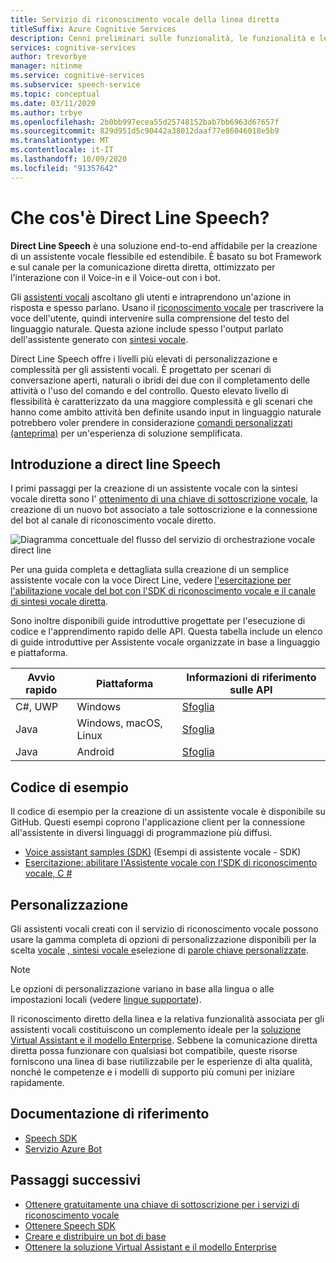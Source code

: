 ```yaml
---
title: Servizio di riconoscimento vocale della linea diretta
titleSuffix: Azure Cognitive Services
description: Cenni preliminari sulle funzionalità, le funzionalità e le restrizioni per gli assistenti vocali che usano Direct Line Speech con il Software Development Kit (SDK) di Speech.
services: cognitive-services
author: trevorbye
manager: nitinme
ms.service: cognitive-services
ms.subservice: speech-service
ms.topic: conceptual
ms.date: 03/11/2020
ms.author: trbye
ms.openlocfilehash: 2b0bb997ecea55d25748152bab7bb6963d67657f
ms.sourcegitcommit: 829d951d5c90442a38012daaf77e86046018e5b9
ms.translationtype: MT
ms.contentlocale: it-IT
ms.lasthandoff: 10/09/2020
ms.locfileid: "91357642"
---
```

# <a name="what-is-direct-line-speech"></a>Che cos'è Direct Line Speech?

**Direct Line Speech** è una soluzione end-to-end affidabile per la creazione di un assistente vocale flessibile ed estendibile. È basato su bot Framework e sul canale per la comunicazione diretta diretta, ottimizzato per l'interazione con il Voice-in e il Voice-out con i bot.

Gli [assistenti vocali](voice-assistants.md) ascoltano gli utenti e intraprendono un'azione in risposta e spesso parlano. Usano il [riconoscimento vocale](speech-to-text.md) per trascrivere la voce dell'utente, quindi intervenire sulla comprensione del testo del linguaggio naturale. Questa azione include spesso l'output parlato dell'assistente generato con [sintesi vocale](text-to-speech.md).

Direct Line Speech offre i livelli più elevati di personalizzazione e complessità per gli assistenti vocali. È progettato per scenari di conversazione aperti, naturali o ibridi dei due con il completamento delle attività o l'uso del comando e del controllo. Questo elevato livello di flessibilità è caratterizzato da una maggiore complessità e gli scenari che hanno come ambito attività ben definite usando input in linguaggio naturale potrebbero voler prendere in considerazione [comandi personalizzati (anteprima)](custom-commands.md) per un'esperienza di soluzione semplificata.

## <a name="getting-started-with-direct-line-speech"></a>Introduzione a direct line Speech

I primi passaggi per la creazione di un assistente vocale con la sintesi vocale diretta sono l' [ottenimento di una chiave di sottoscrizione vocale](overview.md#try-the-speech-service-for-free), la creazione di un nuovo bot associato a tale sottoscrizione e la connessione del bot al canale di riconoscimento vocale diretto.

   ![Diagramma concettuale del flusso del servizio di orchestrazione vocale direct line](media/voice-assistants/overview-directlinespeech.png "Flusso del canale vocale")

Per una guida completa e dettagliata sulla creazione di un semplice assistente vocale con la voce Direct Line, vedere [l'esercitazione per l'abilitazione vocale del bot con l'SDK di riconoscimento vocale e il canale di sintesi vocale diretta](tutorial-voice-enable-your-bot-speech-sdk.md).

Sono inoltre disponibili guide introduttive progettate per l'esecuzione di codice e l'apprendimento rapido delle API. Questa tabella include un elenco di guide introduttive per Assistente vocale organizzate in base a linguaggio e piattaforma.

| Avvio rapido | Piattaforma | Informazioni di riferimento sulle API |
|------------|----------|---------------|
| C#, UWP | Windows | [Sfoglia](https://aka.ms/csspeech/csharpref) |
| Java | Windows, macOS, Linux | [Sfoglia](https://aka.ms/csspeech/javaref) |
| Java | Android | [Sfoglia](https://aka.ms/csspeech/javaref) |

## <a name="sample-code"></a>Codice di esempio

Il codice di esempio per la creazione di un assistente vocale è disponibile su GitHub. Questi esempi coprono l'applicazione client per la connessione all'assistente in diversi linguaggi di programmazione più diffusi.

* [Voice assistant samples (SDK)](https://aka.ms/csspeech/samples) (Esempi di assistente vocale - SDK)
* [Esercitazione: abilitare l'Assistente vocale con l'SDK di riconoscimento vocale, C #](tutorial-voice-enable-your-bot-speech-sdk.md)

## <a name="customization"></a>Personalizzazione

Gli assistenti vocali creati con il servizio di riconoscimento vocale possono usare la gamma completa di opzioni di personalizzazione disponibili per la scelta [vocale](speech-to-text.md) [, sintesi vocale e](text-to-speech.md)selezione di [parole chiave personalizzate](speech-devices-sdk-create-kws.md).

> [!NOTE]
> Le opzioni di personalizzazione variano in base alla lingua o alle impostazioni locali (vedere [lingue supportate](supported-languages.md)).

Il riconoscimento diretto della linea e la relativa funzionalità associata per gli assistenti vocali costituiscono un complemento ideale per la [soluzione Virtual Assistant e il modello Enterprise](https://docs.microsoft.com/azure/bot-service/bot-builder-enterprise-template-overview). Sebbene la comunicazione diretta diretta possa funzionare con qualsiasi bot compatibile, queste risorse forniscono una linea di base riutilizzabile per le esperienze di alta qualità, nonché le competenze e i modelli di supporto più comuni per iniziare rapidamente.

## <a name="reference-docs"></a>Documentazione di riferimento

* [Speech SDK](speech-sdk-reference.md)
* [Servizio Azure Bot](https://docs.microsoft.com/azure/bot-service/?view=azure-bot-service-4.0)

## <a name="next-steps"></a>Passaggi successivi

* [Ottenere gratuitamente una chiave di sottoscrizione per i servizi di riconoscimento vocale](overview.md#try-the-speech-service-for-free)
* [Ottenere Speech SDK](speech-sdk.md)
* [Creare e distribuire un bot di base](https://docs.microsoft.com/azure/bot-service/bot-builder-tutorial-basic-deploy?view=azure-bot-service-4.0)
* [Ottenere la soluzione Virtual Assistant e il modello Enterprise](https://github.com/Microsoft/AI)
